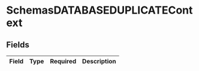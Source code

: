 # SchemasDATABASEDUPLICATEContext


## Fields

| Field       | Type        | Required    | Description |
| ----------- | ----------- | ----------- | ----------- |